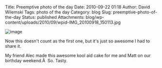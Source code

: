 Title: Preemptive photo of the day
Date: 2010-09-22 01:18
Author: David Wilemski
Tags: photo of the day
Category: blog
Slug: preemptive-photo-of-the-day
Status: published
Attachments: blog/wp-content/uploads/2010/09/wpid-IMG_20100918_150113.jpg

![image](http://oromis.davidwilemski.com/blog/wp-content/uploads/2010/09/wpid-IMG_20100918_150113.jpg)

Now this doesn\'t count as the first one, but it\'s just so awesome I
had to share it.  
  
My friend Alec made this awesome kool aid cake for me and Matt on our
birthday weekend.Â  So. Tasty.
